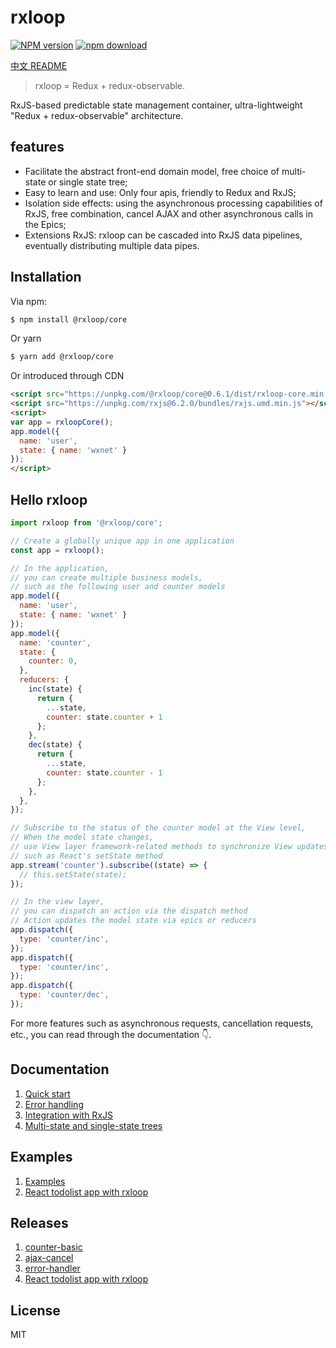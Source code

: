 # rxloop

[![NPM version][npm-image]][npm-url]
[![npm download][download-image]][download-url]

[npm-image]: https://img.shields.io/npm/v/@rxloop/core.svg?style=flat-square
[npm-url]: https://npmjs.org/package/@rxloop/core
[download-image]: https://img.shields.io/npm/dm/@rxloop/core.svg?style=flat-square
[download-url]: https://npmjs.org/package/@rxloop/core

[中文 README](README-zh_CN.md)
> rxloop = Redux + redux-observable.

RxJS-based predictable state management container, ultra-lightweight "Redux + redux-observable" architecture.

## features
* Facilitate the abstract front-end domain model, free choice of multi-state or single state tree;
* Easy to learn and use: Only four apis, friendly to Redux and RxJS;
* Isolation side effects: using the asynchronous processing capabilities of RxJS, free combination, cancel AJAX and other asynchronous calls in the Epics;
* Extensions RxJS: rxloop can be cascaded into RxJS data pipelines, eventually distributing multiple data pipes.

## Installation
Via npm:
```bash
$ npm install @rxloop/core
```

Or yarn
```bash
$ yarn add @rxloop/core
```

Or introduced through CDN
```html
<script src="https://unpkg.com/@rxloop/core@0.6.1/dist/rxloop-core.min.js"></script>
<script src="https://unpkg.com/rxjs@6.2.0/bundles/rxjs.umd.min.js"></script>
<script>
var app = rxloopCore();
app.model({
  name: 'user',
  state: { name: 'wxnet' }
});
</script>
```

## Hello rxloop
```javascript
import rxloop from '@rxloop/core';

// Create a globally unique app in one application
const app = rxloop();

// In the application, 
// you can create multiple business models,
// such as the following user and counter models
app.model({
  name: 'user',
  state: { name: 'wxnet' }
});
app.model({
  name: 'counter',
  state: {
    counter: 0,
  },
  reducers: {
    inc(state) {
      return {
        ...state,
        counter: state.counter + 1
      };
    },
    dec(state) {
      return {
        ...state,
        counter: state.counter - 1
      };
    },
  },
});

// Subscribe to the status of the counter model at the View level,
// When the model state changes,
// use View layer framework-related methods to synchronize View updates,
// such as React's setState method
app.stream('counter').subscribe((state) => {
  // this.setState(state);
});

// In the view layer,
// you can dispatch an action via the dispatch method
// Action updates the model state via epics or reducers
app.dispatch({
  type: 'counter/inc',
});
app.dispatch({
  type: 'counter/inc',
});
app.dispatch({
  type: 'counter/dec',
});
```

For more features such as asynchronous requests, cancellation requests, etc.,
you can read through the documentation 👇.

## Documentation

1. [Quick start](https://talkingdata.github.io/rxloop/#/basics/getting-started)
2. [Error handling](https://talkingdata.github.io/rxloop/#/basics/error-handler)
3. [Integration with RxJS](https://talkingdata.github.io/rxloop/#/advanced/integration-with-rxjs)
4. [Multi-state and single-state trees](https://talkingdata.github.io/rxloop/#/advanced/multi-state-and-single-state)

## Examples

1. [Examples](https://github.com/TalkingData/rxloop/tree/master/examples)
2. [React todolist app with rxloop](https://github.com/TalkingData/rxloop-react-todos)

## Releases

1. [counter-basic](https://github.com/TalkingData/rxloop/tree/master/examples/counter-basic)
2. [ajax-cancel](https://github.com/TalkingData/rxloop/tree/master/examples/ajax-cancel)
3. [error-handler](https://github.com/TalkingData/rxloop/tree/master/examples/error-handler)
4. [React todolist app with rxloop](https://github.com/TalkingData/rxloop-react-todos)

## License
MIT
